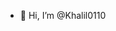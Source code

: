 - 👋 Hi, I’m @Khalil0110


<!---
Khalil0110/Khalil0110 is a ✨ special ✨ repository because its `README.md` (this file) appears on your GitHub profile.
You can click the Preview link to take a look at your changes.
--->
